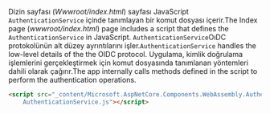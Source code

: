 <span data-ttu-id="db2af-101">Dizin sayfası (*Wwwroot/index.html*) sayfası JavaScript `AuthenticationService` içinde tanımlayan bir komut dosyası içerir.</span><span class="sxs-lookup"><span data-stu-id="db2af-101">The Index page (*wwwroot/index.html*) page includes a script that defines the `AuthenticationService` in JavaScript.</span></span> <span data-ttu-id="db2af-102">`AuthenticationService`OıDC protokolünün alt düzey ayrıntılarını işler.</span><span class="sxs-lookup"><span data-stu-id="db2af-102">`AuthenticationService` handles the low-level details of the the OIDC protocol.</span></span> <span data-ttu-id="db2af-103">Uygulama, kimlik doğrulama işlemlerini gerçekleştirmek için komut dosyasında tanımlanan yöntemleri dahili olarak çağırır.</span><span class="sxs-lookup"><span data-stu-id="db2af-103">The app internally calls methods defined in the script to perform the authentication operations.</span></span>

```html
<script src="_content/Microsoft.AspNetCore.Components.WebAssembly.Authentication/
    AuthenticationService.js"></script>
```

